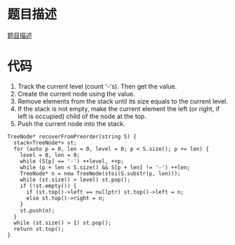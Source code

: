 # 题目描述
[题目描述](https://leetcode.com/problems/recover-a-tree-from-preorder-traversal/)
# 代码
1. Track the current level (count '-'s). Then get the value.
2. Create the current node using the value.
3. Remove elements from the stack until its size equals to the current level.
4. If the stack is not empty, make the current element the left (or right, if left is occupied) child of the node at the top.
5. Push the current node into the stack.

```
TreeNode* recoverFromPreorder(string S) {
  stack<TreeNode*> st;
  for (auto p = 0, len = 0, level = 0; p < S.size(); p += len) {
    level = 0, len = 0;
    while (S[p] == '-') ++level, ++p;
    while (p + len < S.size() && S[p + len] != '-') ++len;
    TreeNode* n = new TreeNode(stoi(S.substr(p, len)));
    while (st.size() > level) st.pop();
    if (!st.empty()) {
      if (st.top()->left == nullptr) st.top()->left = n;
      else st.top()->right = n;
    }
    st.push(n);
  }
  while (st.size() > 1) st.pop();
  return st.top();
}
```